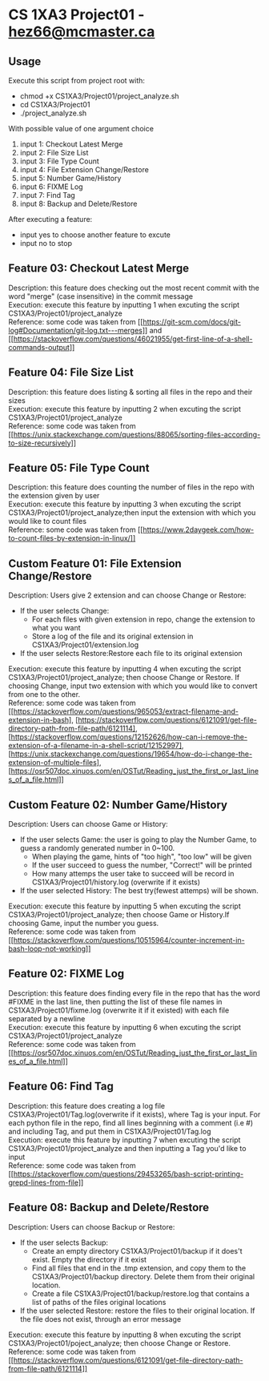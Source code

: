 # CS 1XA3 Project01 - <hez66@mcmaster.ca>

## Usage
Execute this script from project root with:

* chmod +x CS1XA3/Project01/project_analyze.sh 
* cd CS1XA3/Project01
* ./project_analyze.sh

With possible value of one argument choice
1. input 1: Checkout Latest Merge
1. input 2: File Size List
1. input 3: File Type Count
1. input 4: File Extension Change/Restore
1. input 5: Number Game/History
1. input 6: FIXME Log
1. input 7: Find Tag
1. input 8: Backup and Delete/Restore

After executing a feature:
* input yes to choose another feature to excute
* input no to stop

## Feature 03: Checkout Latest Merge
Description: this feature does checking out the most recent commit with the word "merge" (case insensitive) in the commit message\
Execution: execute this feature by inputting 1 when excuting the script CS1XA3/Project01/project_analyze\
Reference: some code was taken from [[https://git-scm.com/docs/git-log#Documentation/git-log.txt---merges]] and [[https://stackoverflow.com/questions/46021955/get-first-line-of-a-shell-commands-output]]

## Feature 04: File Size List
Description: this feature does listing & sorting all files in the repo and their sizes\
Execution: execute this feature by inputting 2 when excuting the script CS1XA3/Project01/project_analyze\
Reference: some code was taken from [[https://unix.stackexchange.com/questions/88065/sorting-files-according-to-size-recursively]]

## Feature 05: File Type Count
Description: this feature does counting the number of files in the repo with the extension given by user\
Execution: execute this feature by inputting 3 when excuting the script CS1XA3/Project01/project_analyze;then input the extension with which you would like to count files\
Reference: some code was taken from [[https://www.2daygeek.com/how-to-count-files-by-extension-in-linux/]]

## Custom Feature 01: File Extension Change/Restore
Description: Users give 2 extension and can choose Change or Restore:
* If the user selects Change:
  * For each files with given extension in repo, change the extension to what you want
  * Store a log of the file and its original extension in CS1XA3/Project01/extension.log
* If the user selects Restore:Restore each file to its original extension

Execution: execute this feature by inputting 4 when excuting the script CS1XA3/Project01/project_analyze; then choose Change or Restore. If choosing Change, input two extension with which you would like to convert from one to the other.\
Reference: some code was taken from [[https://stackoverflow.com/questions/965053/extract-filename-and-extension-in-bash], [https://stackoverflow.com/questions/6121091/get-file-directory-path-from-file-path/6121114], [https://stackoverflow.com/questions/12152626/how-can-i-remove-the-extension-of-a-filename-in-a-shell-script/12152997], [https://unix.stackexchange.com/questions/19654/how-do-i-change-the-extension-of-multiple-files], [https://osr507doc.xinuos.com/en/OSTut/Reading_just_the_first_or_last_lines_of_a_file.html]]

## Custom Feature 02: Number Game/History
Description: Users can choose Game or History:
* If the user selects Game: the user is  going to play the Number Game, to guess a randomly generated number in 0~100.
  * When playing the game, hints of "too high", "too low" will be given
  * If the user succeed to guess the number, "Correct!" will be printed
  * How many attemps the user take to succeed will be record in CS1XA3/Project01/history.log (overwrite if it exists)
* If the user selected History: The best try(fewest attemps) will be shown.

Execution: execute this feature by inputting 5 when excuting the script CS1XA3/Project01/project_analyze; then choose Game or History.If choosing Game, input the number you guess.\
Reference: some code was taken from [[https://stackoverflow.com/questions/10515964/counter-increment-in-bash-loop-not-working]]

## Feature 02: FIXME Log
Description: this feature does finding every file in the repo that has the word #FIXME in the last line, then putting the list of these file names in CS1XA3/Project01/fixme.log (overwrite it if it existed) with each file separated by a newline\
Execution: execute this feature by inputting 6 when excuting the script CS1XA3/Project01/project_analyze\
Reference: some code was taken from [[https://osr507doc.xinuos.com/en/OSTut/Reading_just_the_first_or_last_lines_of_a_file.html]]

## Feature 06: Find Tag
Description: this feature does creating a log file CS1XA3/Project01/Tag.log(overwrite if it exists), where Tag is your input. For each python file in the repo, find all lines beginning with a comment (i.e #) and including Tag, and put them in CS1XA3/Project01/Tag.log\
Execution: execute this feature by inputting 7 when excuting the script CS1XA3/Project01/project_analyze and then inputting a Tag you'd like to input\
Reference: some code was taken from [[https://stackoverflow.com/questions/29453265/bash-script-printing-grepd-lines-from-file]]

## Feature 08: Backup and Delete/Restore
Description: Users can choose Backup or Restore:
* If the user selects Backup:
  * Create an empty directory CS1XA3/Project01/backup if it does't exist. Empty the directory if it exist
  * Find all files that end in the .tmp extension, and copy them to the CS1XA3/Project01/backup directory. Delete them from their original location.
  * Create a file CS1XA3/Project01/backup/restore.log that contains a list of paths of the files original locations
* If the user selected Restore: restore the files to their original location. If the file does not exist, through an error message

Execution: execute this feature by inputting 8 when excuting the script CS1XA3/Project01/poject_analyze; then choose Change or Restore.\
Reference: some code was taken from [[https://stackoverflow.com/questions/6121091/get-file-directory-path-from-file-path/6121114]]
